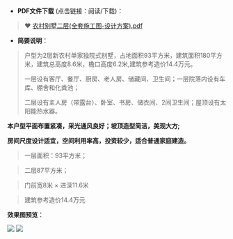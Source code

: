 - **PDF文件下载** (点击链接：阅读/下载)：

>    ❤ [农村别墅二层(全套施工图-设计方案).pdf](https://taoste.github.io/Hello-World/Technical%20File(PDF)/农村别墅二层(施工设计方案)/农村别墅二层(全套施工图-设计方案).pdf)

- **简要说明**：

> 户型为2层新农村单家独院式别墅，占地面积93平方米，建筑面积180平方米，建筑总高度8.6米，檐口高度6.2米,建筑参考造价14.4万元。
> 
> 一层设有客厅、餐厅、厨房、老人房、储藏间、卫生间；一层院落内设有车库、棚舍和化粪池；
> 
> 二层设有主人房（带露台）、卧室、书房、储衣间、2间卫生间；屋顶设有太阳能热水器。


**本户型平面布置紧凑，采光通风良好；坡顶造型简洁，美观大方;**

**房间尺度设计适宜，空间利用率高，投资较少，适合普通家庭建造。**

> 一层面积：93平方米；

> 二层87平方米；

> 门前宽8米 × 进深11.6米

> 建筑参考造价14.4万元

**效果图预览**：

<img src="https://raw.githubusercontent.com/taoste/Hello-World/master/Technical%20File(PDF)/%E5%86%9C%E6%9D%91%E5%88%AB%E5%A2%85%E4%BA%8C%E5%B1%82(%E6%96%BD%E5%B7%A5%E8%AE%BE%E8%AE%A1%E6%96%B9%E6%A1%88)/%E6%95%88%E6%9E%9C%E5%9B%BE1.jpg?raw=true"/>

<img src="https://raw.githubusercontent.com/taoste/Hello-World/master/Technical%20File(PDF)/%E5%86%9C%E6%9D%91%E5%88%AB%E5%A2%85%E4%BA%8C%E5%B1%82(%E6%96%BD%E5%B7%A5%E8%AE%BE%E8%AE%A1%E6%96%B9%E6%A1%88)/%E6%95%88%E6%9E%9C%E5%9B%BE2.jpg?raw=true"/>
